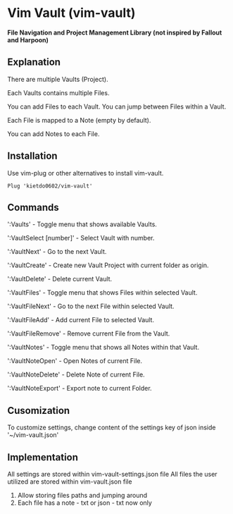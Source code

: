 # Vim Vault (vim-vault)

**File Navigation and Project Management Library (not inspired by Fallout and Harpoon)**


## Explanation

There are multiple Vaults (Project).

Each Vaults contains multiple Files.

You can add Files to each Vault. You can jump between Files within a Vault.

Each File is mapped to a Note (empty by default). 

You can add Notes to each File.


## Installation
Use vim-plug or other alternatives to install vim-vault.

```text
Plug 'kietdo0602/vim-vault'
```


## Commands 

':Vaults' - Toggle menu that shows available Vaults.

':VaultSelect [number]' - Select Vault with number.

':VaultNext' - Go to the next Vault.

':VaultCreate' - Create new Vault Project with current folder as origin.

':VaultDelete' - Delete current Vault.

':VaultFiles' - Toggle menu that shows Files within selected Vault.

':VaultFileNext' - Go to the next File within selected Vault.

':VaultFileAdd' - Add current File to selected Vault.

':VaultFileRemove' - Remove current File from the Vault.

':VaultNotes' - Toggle menu that shows all Notes within that Vault.

':VaultNoteOpen' - Open Notes of current File.

':VaultNoteDelete' - Delete Note of current File.

':VaultNoteExport' - Export note to current Folder.



## Cusomization
To customize settings, change content of the settings key of json inside '~/vim-vault.json'



## Implementation
All settings are stored within vim-vault-settings.json file
All files the user utilized are stored within vim-vault.json file

1. Allow storing files paths and jumping around
2. Each file has a note - txt or json - txt now only


